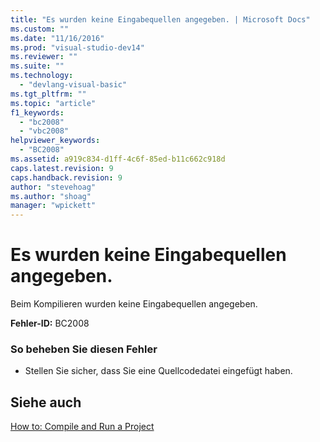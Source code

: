 ```yaml
---
title: "Es wurden keine Eingabequellen angegeben. | Microsoft Docs"
ms.custom: ""
ms.date: "11/16/2016"
ms.prod: "visual-studio-dev14"
ms.reviewer: ""
ms.suite: ""
ms.technology: 
  - "devlang-visual-basic"
ms.tgt_pltfrm: ""
ms.topic: "article"
f1_keywords: 
  - "bc2008"
  - "vbc2008"
helpviewer_keywords: 
  - "BC2008"
ms.assetid: a919c834-d1ff-4c6f-85ed-b11c662c918d
caps.latest.revision: 9
caps.handback.revision: 9
author: "stevehoag"
ms.author: "shoag"
manager: "wpickett"
---
```

# Es wurden keine Eingabequellen angegeben.
Beim Kompilieren wurden keine Eingabequellen angegeben.  
  
 **Fehler\-ID:** BC2008  
  
### So beheben Sie diesen Fehler  
  
-   Stellen Sie sicher, dass Sie eine Quellcodedatei eingefügt haben.  
  
## Siehe auch  
 [How to: Compile and Run a Project](../../visual-basic/developing-apps/using-ide/how-to-compile-and-run-a-project.md)